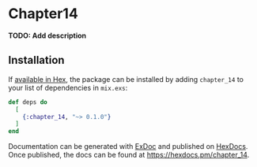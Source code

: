 # Chapter14

**TODO: Add description**

## Installation

If [available in Hex](https://hex.pm/docs/publish), the package can be installed
by adding `chapter_14` to your list of dependencies in `mix.exs`:

```elixir
def deps do
  [
    {:chapter_14, "~> 0.1.0"}
  ]
end
```

Documentation can be generated with [ExDoc](https://github.com/elixir-lang/ex_doc)
and published on [HexDocs](https://hexdocs.pm). Once published, the docs can
be found at <https://hexdocs.pm/chapter_14>.

